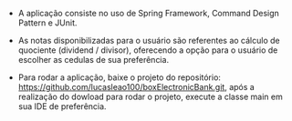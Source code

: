 * A aplicação consiste no uso de Spring Framework, Command Design Pattern e JUnit.

* As notas disponibilizadas para o usuário são referentes ao cálculo de quociente (dividend / divisor),
oferecendo a opção para o usuário de escolher as cedulas de sua preferência.

* Para rodar a aplicação, baixe o projeto do repositório: https://github.com/lucasleao100/boxElectronicBank.git,
após a realização do dowload para rodar o projeto, execute a classe main em sua IDE de preferência.

